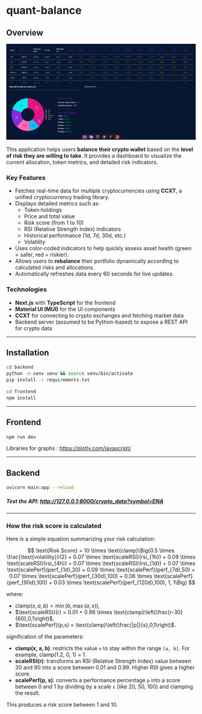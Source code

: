 # quant-balance

## Overview

![Overview v1](public/overview_v2.png)

This application helps users **balance their crypto wallet** based on the **level of risk they are willing to take**. It provides a dashboard to visualize the current allocation, token metrics, and detailed risk indicators.

### Key Features

* Fetches real-time data for multiple cryptocurrencies using **CCXT**, a unified cryptocurrency trading library.
* Displays detailed metrics such as:
  * Token holdings
  * Price and total value
  * Risk score (from 1 to 10)
  * RSI (Relative Strength Index) indicators
  * Historical performance (1d, 7d, 30d, etc.)
  * Volatility
* Uses color-coded indicators to help quickly assess asset health (green = safer, red = riskier).
* Allows users to **rebalance** their portfolio dynamically according to calculated risks and allocations.
* Automatically refreshes data every 60 seconds for live updates.

### Technologies

* **Next.js** with **TypeScript** for the frontend
* **Material UI (MUI)** for the UI components
* **CCXT** for connecting to crypto exchanges and fetching market data
* Backend server (assumed to be Python-based) to expose a REST API for crypto data

---

## Installation

```bash
cd backend
python -m venv venv && source venv/bin/activate
pip install -r requirements.txt
```

```bash
cd frontend
npm install
```

---

## Frontend

```bash
npm run dev
```

Libraries for graphs : https://plotly.com/javascript/

---

## Backend

```bash
uvicorn main:app --reload
```

##### Test the API: http://127.0.0.1:8000/crypto_data?symbol=ENA

---

### How the risk score is calculated

Here is a simple equation summarizing your risk calculation:

$$
\text{Risk Score} = 10 \times \text{clamp}\Big(0.5 \times \frac{\text{volatility}}{2} + 0.07 \times \text{scaleRSI}(rsi_{1h}) + 0.09 \times \text{scaleRSI}(rsi_{4h}) + 0.07 \times \text{scaleRSI}(rsi_{1d}) + 0.07 \times \text{scalePerf}(perf_{1d},20) + 0.09 \times \text{scalePerf}(perf_{7d},50) + 0.07 \times \text{scalePerf}(perf_{30d},100) + 0.06 \times \text{scalePerf}(perf_{90d},100) + 0.03 \times \text{scalePerf}(perf_{120d},100), 1, 1\Big)
$$

where:

* $\text{clamp}(x,a,b) = \min(b, \max(a,x))$,
* $\text{scaleRSI}(r) = 0.01 + 0.98 \times \text{clamp}\left(\frac{r-30}{60},0,1\right)$,
* $\text{scalePerf}(p,s) = \text{clamp}\left(\frac{|p|}{s},0,1\right)$.

signification of the parameters:

* **clamp(x, a, b)**: restricts the value `x` to stay within the range `[a, b]`. For example, clamp(1.2, 0, 1) = 1.
* **scaleRSI(r)**: transforms an RSI (Relative Strength Index) value between 30 and 90 into a score between 0.01 and 0.99. Higher RSI gives a higher score.
* **scalePerf(p, s)**: converts a performance percentage `p` into a score between 0 and 1 by dividing by a scale `s` (like 20, 50, 100) and clamping the result.

This produces a risk score between 1 and 10.
